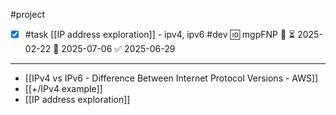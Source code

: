 #project 

- [x] #task [[IP address exploration]] - ipv4, ipv6 #dev 🆔 mgpFNP 🔼 ⏳ 2025-02-22 📅 2025-07-06 ✅ 2025-06-29
___

- [[IPv4 vs IPv6 - Difference Between Internet Protocol Versions - AWS]]
- [[+/IPv4 example]]
- [[IP address exploration]]
